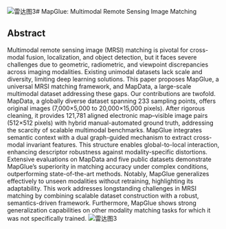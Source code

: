 ![雷达图3](https://github.com/user-attachments/assets/0a7787d0-cdc2-4aad-9c1d-3f99bccd4efb)# MapGlue: Multimodal Remote Sensing Image Matching
## Abstract
Multimodal remote sensing image (MRSI) matching is pivotal for cross-modal fusion, localization, and object detection, but it faces severe challenges due to geometric, radiometric, and viewpoint discrepancies across imaging modalities. Existing unimodal datasets lack scale and diversity, limiting deep learning solutions. This paper proposes MapGlue, a universal MRSI matching framework, and MapData, a large-scale multimodal dataset addressing these gaps. Our contributions are twofold. MapData, a globally diverse dataset spanning 233 sampling points, offers original images (7,000×5,000 to 20,000×15,000 pixels). After rigorous cleaning, it provides 121,781 aligned electronic map–visible image pairs (512×512 pixels) with hybrid manual-automated ground truth, addressing the scarcity of scalable multimodal benchmarks. MapGlue integrates semantic context with a dual graph-guided mechanism to extract cross-modal invariant features. This structure enables global-to-local interaction, enhancing descriptor robustness against modality-specific distortions. Extensive evaluations on MapData and five public datasets demonstrate MapGlue’s superiority in matching accuracy under complex conditions, outperforming state-of-the-art methods. Notably, MapGlue generalizes effectively to unseen modalities without retraining, highlighting its adaptability. This work addresses longstanding challenges in MRSI matching by combining scalable dataset construction with a robust, semantics-driven framework. Furthermore, MapGlue shows strong generalization capabilities on other modality matching tasks for which it was not specifically trained.
![雷达图3](https://github.com/user-attachments/assets/f4776114-e42f-4922-9f10-d495fcbb3350)

